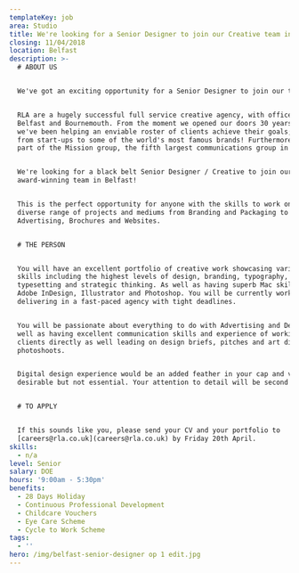 ```yaml
---
templateKey: job
area: Studio
title: We're looking for a Senior Designer to join our Creative team in Belfast.
closing: 11/04/2018
location: Belfast
description: >-
  # ABOUT US


  We've got an exciting opportunity for a Senior Designer to join our team!


  RLA are a hugely successful full service creative agency, with offices in
  Belfast and Bournemouth. From the moment we opened our doors 30 years ago,
  we've been helping an enviable roster of clients achieve their goals; ranging
  from start-ups to some of the world's most famous brands! Furthermore, we are
  part of the Mission group, the fifth largest communications group in the UK.


  We're looking for a black belt Senior Designer / Creative to join our
  award-winning team in Belfast!


  This is the perfect opportunity for anyone with the skills to work on a
  diverse range of projects and mediums from Branding and Packaging to
  Advertising, Brochures and Websites.


  # THE PERSON


  You will have an excellent portfolio of creative work showcasing various
  skills including the highest levels of design, branding, typography,
  typesetting and strategic thinking. As well as having superb Mac skills in
  Adobe InDesign, Illustrator and Photoshop. You will be currently working and
  delivering in a fast-paced agency with tight deadlines.


  You will be passionate about everything to do with Advertising and Design, as
  well as having excellent communication skills and experience of working with
  clients directly as well leading on design briefs, pitches and art directing
  photoshoots.


  Digital design experience would be an added feather in your cap and very much
  desirable but not essential. Your attention to detail will be second to none.


  # TO APPLY


  If this sounds like you, please send your CV and your portfolio to
  [careers@rla.co.uk](careers@rla.co.uk) by Friday 20th April.
skills:
  - n/a
level: Senior
salary: DOE
hours: '9:00am - 5:30pm'
benefits:
  - 28 Days Holiday
  - Continuous Professional Development
  - Childcare Vouchers
  - Eye Care Scheme
  - Cycle to Work Scheme
tags:
  - ''
hero: /img/belfast-senior-designer op 1 edit.jpg
---
```

